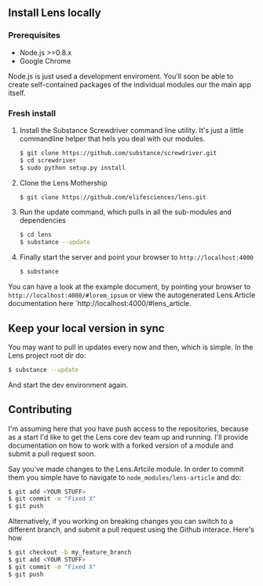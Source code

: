 ## Install Lens locally

### Prerequisites

- Node.js >=0.8.x
- Google Chrome

Node.js is just used a development enviroment. You'll soon be able to create self-contained packages of the individual modules our the main app itself.

### Fresh install

1. Install the Substance Screwdriver command line utility. It's just a little commandline helper that hels you deal with our modules.

   ```bash
   $ git clone https://github.com/substance/screwdriver.git
   $ cd screwdriver
   $ sudo python setup.py install
   ```

2. Clone the Lens Mothership

   ```bash
   $ git clone https://github.com/elifesciences/lens.git
   ```
  
3. Run the update command, which pulls in all the sub-modules and dependencies

   ```bash
   $ cd lens
   $ substance --update
   ```
  
4. Finally start the server and point your browser to `http://localhost:4000`

   ```bash
   $ substance
   ```

You can have a look at the example document, by pointing your browser to `http://localhost:4000/#lorem_ipsum` or view the autogenerated Lens.Article documentation here `http://localhost:4000/#lens_article.
   
   
## Keep your local version in sync

You may want to pull in updates every now and then, which is simple. In the Lens project root dir do:

   ```bash
   $ substance --update
   ```
   
And start the dev environment again.

## Contributing

I'm assuming here that you have push access to the repositories, because as a start I'd like to get the Lens core dev team up and running. I'll provide documentation on how to work with a forked version of a module and submit a pull request soon.


Say you've made changes to the Lens.Artcile module. In order to commit them you simple have to navigate to `node_modules/lens-article` and do:

   ```bash
   $ git add <YOUR STUFF>
   $ git commit -m "Fixed X"
   $ git push
   ```
   
Alternatively, if you working on breaking changes you can switch to a different branch, and submit a pull request using the Github interace. Here's how

   ```bash
   $ git checkout -b my_feature_branch
   $ git add <YOUR STUFF>
   $ git commit -m "Fixed X"
   $ git push
   ```
